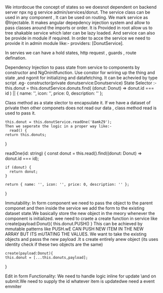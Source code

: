 We intordocue the concept of states so we doesnot dependent on backend server
npx ng g service admin/services/donut. The service class can be used in any component , It can be used on routing.
We mark service as @Injectable. It makes angular depepdency injection system and allow to pass classes around the imports or order. It is Provided in root allow us to tree shakable service which later can be lazy loaded. And service can also be provide in module if required.
In order to acce the service we need to provide it in admin module like:- 
providers: [DonutService].

In servies we can have a  hold states, http request , guards , route defination.

Dependency Injection to pass state from service to components by constructor and NgOninitfunction. Use constor for wriring up the thing and state ,and ngonit for initializing and datafetching. It can be achevied by type script .eg- constructor(private donutservice:Donutservice)
State Selector :-
 this.donut = this.donutService.donuts.find(
      (donut: Donut) => donut.id === id
    ) || { name: '', icon: '', price: 0, description: '' };

Class method as a state slector to encapsulate it. If we have a dataset of private then other componets does not read our data , class method read is used to pass it.

    this.donut = this.donutService.readOne('8amkZ9');
    Then we seperate the logic in a proper way like:-
      read() {
    return this.donuts;
  }

  readOne(id: string) {
    const donut = this.read().find((donut: Donut) => donut.id === id);

    if (donut) {
      return donut;
    }

    return { name: '', icon: '', price: 0, description: '' };
  }

  Immutability:
  In form component we need to pass the object to the parent componet and then inside the service we add the form to the existing dataset state.We basically store the new object in the meory whenever the component is initialized.
  wee need to craete a create function in service like
  create(payload:Donut){
    this.donut.PUSH()
  }
  This can be achieved by mmutable patterns like PUSH.wE CAN PUSH NEW ITEM IN THE NEW ARRAY BUT ITS mUTATING THE VALUES. We want to take the existing objects and passs the new payload .It s create entirely anew object (its uses identity check if these two objects are the same)

    create(payload:Donut){
    this.donut = [...this.donuts,payload];
  }
  
  Edit in form Functionality: 
  We need to handle logic inline for update \and on submit.We need to supply the id whatever item is updatedwe need a event emmiter